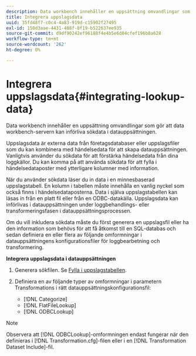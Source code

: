 ```yaml
---
description: Data workbench innehåller en uppsättning omvandlingar som gör att data workbench-servern kan införliva sökdata i datauppsättningen.
title: Integrera uppslagsdata
uuid: 35fd48f7-c0c4-4a83-919d-c15902f27495
exl-id: 150d3aae-4431-488f-8f19-b522637ee935
source-git-commit: d9df90242ef96188f4e4b5e6d04cfef196b0a628
workflow-type: tm+mt
source-wordcount: '262'
ht-degree: 0%

---
```


# Integrera uppslagsdata{#integrating-lookup-data}

Data workbench innehåller en uppsättning omvandlingar som gör att data workbench-servern kan införliva sökdata i datauppsättningen.

Uppslagsdata är externa data från företagsdatabaser eller uppslagsfiler som du kan kombinera med händelsedata för att skapa datauppsättningen. Vanligtvis använder du sökdata för att förstärka händelsedata från dina loggkällor. Du kan komma på att använda sökdata för att fylla i händelsedataposter med ytterligare kolumner med information.

När du använder sökdata läser du in data i en minnesbaserad uppslagstabell. En kolumn i tabellen måste innehålla en vanlig nyckel som också finns i händelsedataposterna. Data i själva uppslagstabellen kan läsas in från en platt fil eller från en ODBC-datakälla. Uppslagsdata kan införlivas i datauppsättningen under loggbehandlings- eller transformeringsfasen i datauppsättningsprocessen.

Om du vill inkludera sökdata måste du först generera en uppslagsfil eller ha den information som behövs för att få åtkomst till en SQL-databas och sedan definiera en eller flera av följande omformningar i datauppsättningens konfigurationsfiler för loggbearbetning och transformering.

**Integrera uppslagsdata i datauppsättningen**

1. Generera sökfilen. Se [Fylla i uppslagstabellen](../../../../home/c-dataset-const-proc/c-data-trans/c-int-lookup-data/c-pop-lookup-table.md#concept-dd761338731a40e0997c33dfdabdcdf8).
1. Definiera en av följande typer av omformningar i parametern Transformations i rätt datauppsättningskonfigurationsfil:

   * [!DNL Categorize]
   * [!DNL FlatFileLookup]
   * [!DNL ODBCLookup]

>[!NOTE]
>
>Observera att [!DNL ODBCLookup]-omformningen endast fungerar när den definieras i [!DNL Transformation.cfg]-filen eller i en [!DNL Transformation Dataset Include]-fil.
